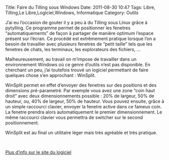 Title: Faire du Tilling sous Windows
Date: 2011-08-30 10:47
Tags:  Libre, Tilling,Le Libre,Logiciel,Windows, Informatique
Category: Outils

J’ai eu l’occasion de gouter il y a peu à du Tilling sous Linux grâce à
pytylling. Ce programme permet de positionner les fenetres
“automatiquements” de façon à partager de manière optimum l’espace
présent sur l’écran. Ce procédé est extrêmement pratique lorsque l’on a
besoin de travailler avec plusieurs fenetres de “petit taille” tels que les
fenetres de chats, les terminaux, les explorateurs des fichiers, …

Malheureusement, au travail on m’impose de travailler dans un environnement
Windows où ce genre d’outils n’est pas disponible. En cherchant un peu,
j’ai toutefois trouvé un logiciel permettant de faire quelques chose s’en
approchant : WinSplit.

WinSplit permet en effet d’envoyer des fenetres sur des positions et des
dimensions pré-parametré. Par exemple vous avez une zone “coin haut droit”
avec deux dimensionnements possible : 20% de largeur, 50% de hauteur, ou, 40% de
largeur, 50% de hauteur. Vous pouvez ensuite, grâce à un simple raccourci
clavier, envoyer la fenetre active dans ce fameux coin. La fenetre prendra alors
automatiquement le premier dimensionnement. Le même raccourci clavier vous
permettra de switcher sur le second positionnement.

WinSplit est au final un utilitaire léger mais très agréable et très
pratique.

 

 [Plus d’info sur le site du logiciel](http://winsplit-revolution.com/)


